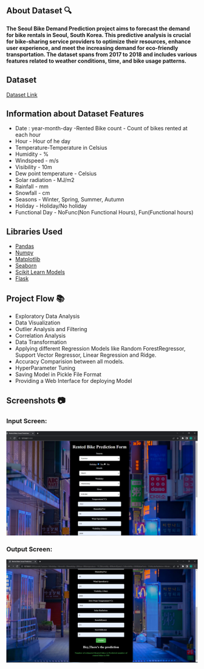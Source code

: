 ## About Dataset 🔍

**The Seoul Bike Demand Prediction project aims to forecast the demand for bike rentals in Seoul, South Korea. This predictive analysis is crucial for bike-sharing service providers to optimize their resources, enhance user experience, and meet the increasing demand for eco-friendly transportation. The dataset spans from 2017 to 2018 and includes various features related to weather conditions, time, and bike usage patterns.**

## Dataset
[Dataset Link](https://archive.ics.uci.edu/dataset/560/seoul+bike+sharing+demand)

## Information about Dataset Features
- Date : year-month-day
-Rented Bike count - Count of bikes rented at each hour
- Hour - Hour of he day
- Temperature-Temperature in Celsius
- Humidity - %
- Windspeed - m/s
- Visibility - 10m
- Dew point temperature - Celsius 
- Solar radiation - MJ/m2
- Rainfall - mm
- Snowfall - cm
- Seasons - Winter, Spring, Summer, Autumn
- Holiday - Holiday/No holiday
- Functional Day - NoFunc(Non Functional Hours), Fun(Functional hours)

## Libraries Used 
- [Pandas](https://pandas.pydata.org/)
- [Numpy](https://numpy.org/)
- [Matplotlib](https://matplotlib.org/)
- [Seaborn](https://seaborn.pydata.org/)
- [Scikit Learn Models](https://scikit-learn.org/)
- [Flask](https://flask.palletsprojects.com/)

## Project Flow 📚
- Exploratory Data Analysis
- Data Visualization
- Outlier Analysis and Filtering
- Correlation Analysis
- Data Transformation
- Applying different Regression Models like Random ForestRegressor, Support Vector Regressor, Linear Regression and Ridge.
- Accuracy Comparision between all models.
- HyperParameter Tuning
- Saving Model in Pickle File Format
- Providing a Web Interface for deploying Model

## Screenshots 📷
### Input Screen:
![HomePage_in](HomePage_in.png)

### Output Screen:
![HomePage_out](HomePage_out.png)